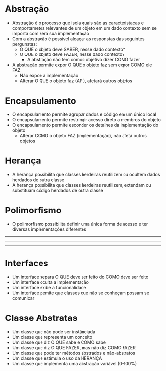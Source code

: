 # Abstração
- Abstração é o processo que isola quais são as caracteristacas e comportametos relevantes de um objeto em um dado contexto sem se importa com será sua implementação
- Com a abstração é possível alcaçar as responstas das seguintes pergunstas:
    - O QUE o objeto deve SABER, nesse dado contexto?
    - O QUE o objeto deve FAZER, nesse dado contexto?
        - A abstração não tem comoo objetivo dizer COMO fazer
- A abstração permite expor O QUE o objeto faz sem expor COMO ele FAZ 
    - Não expoe a implementação
    - Alterar O QUE o objeto faz (API), afetará outros objetos

# Encapsulamento
- O encapsulamento permite agrupar dados e código em um único local
- O encapsulamento permite restringir acesso direto a membros do objeto
- O encapsulamento permite esconder os detalhes da implementação do objeto
    - Alterar COMO o objeto FAZ (implementação), não afetá outros objetos

# Herança
- A herança possibilita que classes herdeiras reutilizem ou ocultem dados herdados de outra classe
- A herança possibilita que classes herdeiras reutilizem, extendam ou substituam código herdados de outra classe

# Polimorfismo
- O polimorfismo possibilita definir uma única forma de acesso e ter diversas implementações diferentes

----
----
----

# Interfaces
- Um interface separa O QUE deve ser feito do COMO deve ser feito
- Um interface oculta a implementação
- Um interface exibe a funcionalidade
- Um interface pemite que classes que não se conheçam possam se comunicar

# Classe Abstratas
- Um classe que não pode ser instânciada
- Um classe que representa um conceito
- Um classe que diz O QUE sabe e COMO sabe
- Um classe que diz O QUE FAZER, mas não diz COMO FAZER
- Um classe que pode ter métodos abstrados e não-abstratos
- Um classe que estimula o uso da HERANÇA
- Um classe que implementa uma abstração variável (0-100%)
